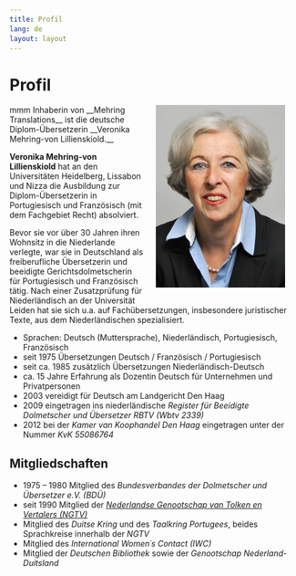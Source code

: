 ```yaml
---
title: Profil
lang: de
layout: layout
---
```

# Profil

<img src="images/veronika_mehring.jpg" alt="Veronika Mehring-von Lillienskiold" style="float:right; margin:0 20px 20px 20px;"/>
mmm
Inhaberin von __Mehring Translations__ ist die deutsche Diplom-Übersetzerin __Veronika Mehring-von Lillienskiold.__

__Veronika Mehring-von Lillienskiold__ hat an den Universitäten Heidelberg, Lissabon und Nizza die Ausbildung zur Diplom-Übersetzerin in Portugiesisch und Französisch (mit dem Fachgebiet Recht) absolviert.

Bevor sie vor über 30 Jahren ihren Wohnsitz in die Niederlande verlegte, war sie in Deutschland als freiberufliche Übersetzerin und beeidigte Gerichtsdolmetscherin für Portugiesisch und Französisch tätig. Nach einer Zusatzprüfung für Niederländisch an der Universität Leiden hat sie sich u.a. auf Fachübersetzungen, insbesondere juristischer Texte, aus dem Niederländischen spezialisiert.

- Sprachen: Deutsch (Muttersprache), Niederländisch, Portugiesisch, Französisch
- seit 1975 Übersetzungen Deutsch / Französisch / Portugiesisch
- seit ca. 1985 zusätzlich Übersetzungen Niederländisch-Deutsch
- ca. 15 Jahre Erfahrung als Dozentin Deutsch für Unternehmen und Privatpersonen
- 2003 vereidigt für Deutsch am Landgericht Den Haag
- 2009 eingetragen ins niederländische _Register für Beeidigte Dolmetscher und Übersetzer RBTV (Wbtv 2339)_
- 2012 bei der _Kamer van Koophandel Den Haag_ eingetragen unter der Nummer _KvK 55086764_


## Mitgliedschaften

- 1975 – 1980 Mitglied des _Bundesverbandes der Dolmetscher und Übersetzer e.V. (BDÜ)_
- seit 1990 Mitglied der _<a href="http://www.ngtv.nl/" target="_blank">Nederlandse Genootschap van Tolken en Vertalers (NGTV)</a>_
- Mitglied des _Duitse Kring_ und des _Taalkring Portugees_, beides Sprachkreise innerhalb der _NGTV_
- Mitglied des _International Women´s Contact (IWC)_
- Mitglied der _Deutschen Bibliothek_ sowie der _Genootschap Nederland-Duitsland_
